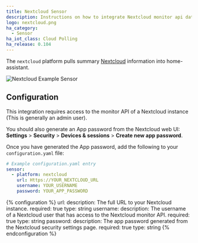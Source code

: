```yaml
---
title: Nextcloud Sensor
description: Instructions on how to integrate Nextcloud monitor api data into home-assistant.
logo: nextcloud.png
ha_category:
  - Sensor
ha_iot_class: Cloud Polling
ha_release: 0.104
---
```


The `nextcloud` platform pulls summary [Nextcloud](https://nextcloud.com/) information into home-assistant.

![Nextcloud Example Sensor]('/images/screenshots/nextcloud-sample-sensor.png')

## Configuration

This integration requires access to the monitor API of a Nextcloud instance (This is generally an admin user).

You should also generate an App password from the Nextcloud web UI: **Settings** > **Security** > **Devices & sessions** > **Create new app password**.

Once you have generated the App password, add the following to your `configuration.yaml` file:

```yaml
# Example configuration.yaml entry
sensor:
  - platform: nextcloud
    url: Https://YOUR_NEXTCLOUD_URL
    username: YOUR_USERNAME
    password: YOUR_APP_PASSWORD

```

{% configuration %}
url:
  description: The full URL to your Nextcloud instance.
  required: true
  type: string
username:
  description: The username of a Nextcloud user that has access to the Nextcloud monitor API.
  required: true
  type: string
password:
  description: The app password generated from the Nextcloud security settings page.
  required: true
  type: string
{% endconfiguration %}
